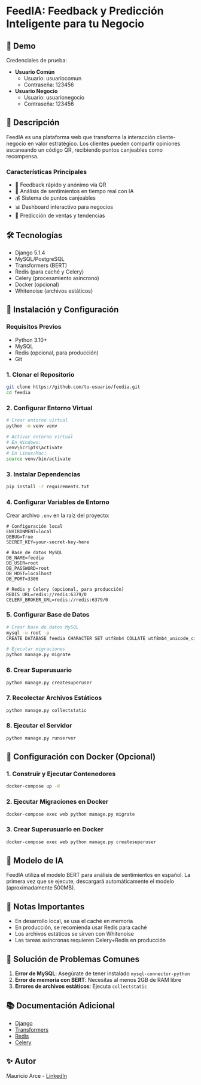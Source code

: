 # FeedIA: Feedback y Predicción Inteligente para tu Negocio

## 🚀 Demo
Credenciales de prueba:
- **Usuario Común**
  - Usuario: usuariocomun
  - Contraseña: 123456
- **Usuario Negocio**
  - Usuario: usuarionegocio
  - Contraseña: 123456

## 📝 Descripción
FeedIA es una plataforma web que transforma la interacción cliente-negocio en valor estratégico. Los clientes pueden compartir opiniones escaneando un código QR, recibiendo puntos canjeables como recompensa.

### Características Principales
- 📱 Feedback rápido y anónimo vía QR
- 🤖 Análisis de sentimientos en tiempo real con IA
- 💰 Sistema de puntos canjeables
- 📊 Dashboard interactivo para negocios
- 🔮 Predicción de ventas y tendencias

## 🛠️ Tecnologías
- Django 5.1.4
- MySQL/PostgreSQL
- Transformers (BERT)
- Redis (para caché y Celery)
- Celery (procesamiento asíncrono)
- Docker (opcional)
- Whitenoise (archivos estáticos)

## 🚀 Instalación y Configuración

### Requisitos Previos
- Python 3.10+
- MySQL
- Redis (opcional, para producción)
- Git

### 1. Clonar el Repositorio
```bash
git clone https://github.com/tu-usuario/feedia.git
cd feedia
```

### 2. Configurar Entorno Virtual
```bash
# Crear entorno virtual
python -m venv venv

# Activar entorno virtual
# En Windows:
venv\Scripts\activate
# En Linux/Mac:
source venv/bin/activate
```

### 3. Instalar Dependencias
```bash
pip install -r requirements.txt
```

### 4. Configurar Variables de Entorno
Crear archivo `.env` en la raíz del proyecto:
```env
# Configuración local
ENVIRONMENT=local
DEBUG=True
SECRET_KEY=your-secret-key-here

# Base de datos MySQL
DB_NAME=feedia
DB_USER=root
DB_PASSWORD=root
DB_HOST=localhost
DB_PORT=3306

# Redis y Celery (opcional, para producción)
REDIS_URL=redis://redis:6379/0
CELERY_BROKER_URL=redis://redis:6379/0
```

### 5. Configurar Base de Datos
```bash
# Crear base de datos MySQL
mysql -u root -p
CREATE DATABASE feedia CHARACTER SET utf8mb4 COLLATE utf8mb4_unicode_ci;

# Ejecutar migraciones
python manage.py migrate
```

### 6. Crear Superusuario
```bash
python manage.py createsuperuser
```

### 7. Recolectar Archivos Estáticos
```bash
python manage.py collectstatic
```

### 8. Ejecutar el Servidor
```bash
python manage.py runserver
```

## 🐳 Configuración con Docker (Opcional)

### 1. Construir y Ejecutar Contenedores
```bash
docker-compose up -d
```

### 2. Ejecutar Migraciones en Docker
```bash
docker-compose exec web python manage.py migrate
```

### 3. Crear Superusuario en Docker
```bash
docker-compose exec web python manage.py createsuperuser
```

## 🧠 Modelo de IA
FeedIA utiliza el modelo BERT para análisis de sentimientos en español. La primera vez que se ejecute, descargará automáticamente el modelo (aproximadamente 500MB).

## 📝 Notas Importantes
- En desarrollo local, se usa el caché en memoria
- En producción, se recomienda usar Redis para caché
- Los archivos estáticos se sirven con Whitenoise
- Las tareas asíncronas requieren Celery+Redis en producción

## 🔧 Solución de Problemas Comunes
1. **Error de MySQL**: Asegúrate de tener instalado `mysql-connector-python`
2. **Error de memoria con BERT**: Necesitas al menos 2GB de RAM libre
3. **Errores de archivos estáticos**: Ejecuta `collectstatic`

## 📚 Documentación Adicional
- [Django](https://docs.djangoproject.com/)
- [Transformers](https://huggingface.co/docs/transformers/index)
- [Redis](https://redis.io/docs/)
- [Celery](https://docs.celeryq.dev/en/stable/)

## ✨ Autor
Mauricio Arce - [LinkedIn](https://www.linkedin.com/in/mauricioarcez/)

